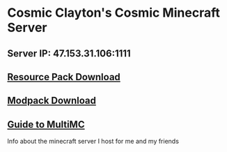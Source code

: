 # Cosmic Clayton's Cosmic Minecraft Server

## Server IP: 47.153.31.106:1111

## [Resource Pack Download](https://vanillatweaks.net/share#7bbPXh)

## [Modpack Download](https://claytonreardon.github.io/Minecraft-Site/CosmicServer.mrpack)

## [Guide to MultiMC](https://claytonreardon.github.io/Minecraft-Site/MultiMCGuide.md)

Info about the minecraft server I host for me and my friends
